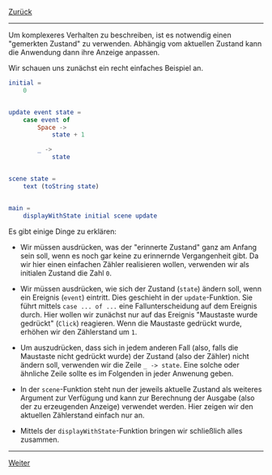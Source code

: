 [Zurück](Eyes.md)

---

Um komplexeres Verhalten zu beschreiben, ist es notwendig einen "gemerkten Zustand" zu verwenden.
Abhängig vom aktuellen Zustand kann die Anwendung dann ihre Anzeige anpassen.

Wir schauen uns zunächst ein recht einfaches Beispiel an.

```elm
initial =
    0


update event state =
    case event of
        Space ->
            state + 1

        _ ->
            state


scene state =
    text (toString state)


main =
    displayWithState initial scene update
```

Es gibt einige Dinge zu erklären:

* Wir müssen ausdrücken, was der "erinnerte Zustand" ganz am Anfang sein soll, wenn es noch gar keine zu erinnernde Vergangenheit gibt.
Da wir hier einen einfachen Zähler realisieren wollen, verwenden wir als initialen Zustand die Zahl `0`.

* Wir müssen ausdrücken, wie sich der Zustand (`state`) ändern soll, wenn ein Ereignis (`event`) eintritt.
Dies geschieht in der `update`-Funktion.
Sie führt mittels `case ... of ...` eine Fallunterscheidung auf dem Ereignis durch.
Hier wollen wir zunächst nur auf das Ereignis "Maustaste wurde gedrückt" (`Click`) reagieren.
Wenn die Maustaste gedrückt wurde, erhöhen wir den Zählerstand um `1`.

* Um auszudrücken, dass sich in jedem anderen Fall (also, falls die Maustaste nicht gedrückt wurde) der Zustand (also der Zähler) nicht ändern soll, verwenden wir die Zeile `_ -> state`.
Eine solche oder ähnliche Zeile sollte es im Folgenden in jeder Anwenung geben.

* In der `scene`-Funktion steht nun der jeweils aktuelle Zustand als weiteres Argument zur Verfügung und kann zur Berechnung der Ausgabe (also der zu erzeugenden Anzeige) verwendet werden.
Hier zeigen wir den aktuellen Zählerstand einfach nur an.

* Mittels der `displayWithState`-Funktion bringen wir schließlich alles zusammen.

---

[Weiter](Counter.md)
